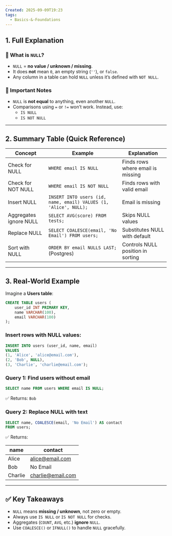 ```yaml
---
Created: 2025-09-09T19:23
tags:
  - Basics-&-Foundations
---
```

## 1. Full Explanation

### 🔹 What is `NULL`?

- `NULL` = **no value / unknown / missing**.
- It does **not** mean `0`, an empty string (`''`), or `false`.
- Any column in a table can hold `NULL` unless it’s defined with `NOT NULL`.

### 🔹 Important Notes

- `NULL` is **not equal** to anything, even another `NULL`.
- Comparisons using `=` or `!=` won’t work. Instead, use:
    - `IS NULL`
    - `IS NOT NULL`

---

## 2. Summary Table (Quick Reference)

|**Concept**|**Example**|**Explanation**|
|---|---|---|
|Check for NULL|`WHERE email IS NULL`|Finds rows where email is missing|
|Check for NOT NULL|`WHERE email IS NOT NULL`|Finds rows with valid email|
|Insert NULL|`INSERT INTO users (id, name, email) VALUES (1, 'Alice', NULL);`|Email is missing|
|Aggregates ignore NULL|`SELECT AVG(score) FROM tests;`|Skips NULL values|
|Replace NULL|`SELECT COALESCE(email, 'No Email') FROM users;`|Substitutes NULL with default|
|Sort with NULL|`ORDER BY email NULLS LAST;` (Postgres)|Controls NULL position in sorting|

---

## 3. Real-World Example

Imagine a **Users table**:

```SQL
CREATE TABLE users (
    user_id INT PRIMARY KEY,
    name VARCHAR(100),
    email VARCHAR(100)
);

```

### Insert rows with NULL values:

```SQL
INSERT INTO users (user_id, name, email)
VALUES
(1, 'Alice', 'alice@email.com'),
(2, 'Bob', NULL),
(3, 'Charlie', 'charlie@email.com');

```

### Query 1: Find users without email

```SQL
SELECT name FROM users WHERE email IS NULL;

```

✅ Returns: `Bob`

### Query 2: Replace NULL with text

```SQL
SELECT name, COALESCE(email, 'No Email') AS contact
FROM users;

```

✅ Returns:

|name|contact|
|---|---|
|Alice|alice@email.com|
|Bob|No Email|
|Charlie|charlie@email.com|

---

## ✅ Key Takeaways

- `NULL` means **missing / unknown**, not zero or empty.
- Always use `IS NULL` or `IS NOT NULL` for checks.
- Aggregates (`COUNT`, `AVG`, etc.) **ignore** `NULL`.
- Use `COALESCE()` or `IFNULL()` to handle `NULL` gracefully.